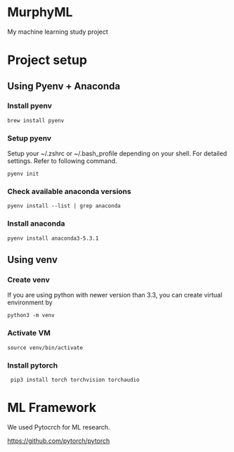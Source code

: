 # MurphyML
My machine learning study project

# Project setup

## Using Pyenv + Anaconda

### Install pyenv
``` brew install pyenv  ```

### Setup pyenv

Setup your ~/.zshrc or ~/.bash_profile depending on your shell. For detailed settings. Refer to following command.

```pyenv init```

### Check available anaconda versions
```pyenv install --list | grep anaconda```

### Install anaconda
```pyenv install anaconda3-5.3.1```


## Using venv

### Create venv

If you are using python with newer version than 3.3, you can create virtual environment by

```python3 -m venv```

### Activate VM

```source venv/bin/activate```

### Install pytorch

``` pip3 install torch torchvision torchaudio```



# ML Framework

We used Pytocrch for ML research. 

https://github.com/pytorch/pytorch

